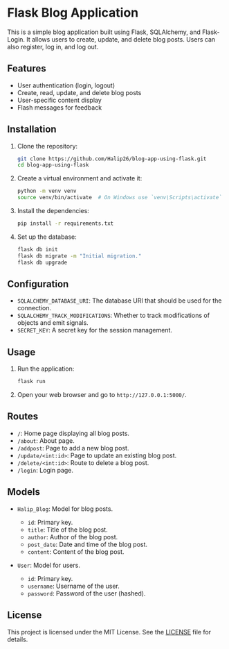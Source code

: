 # **Flask Blog Application**

This is a simple blog application built using Flask, SQLAlchemy, and Flask-Login. It allows users to create, update, and delete blog posts. Users can also register, log in, and log out.

## Features

- User authentication (login, logout)
- Create, read, update, and delete blog posts
- User-specific content display
- Flash messages for feedback

## Installation

1. Clone the repository:

    ```bash
    git clone https://github.com/Halip26/blog-app-using-flask.git
    cd blog-app-using-flask
    ```

2. Create a virtual environment and activate it:

    ```bash
    python -m venv venv
    source venv/bin/activate  # On Windows use `venv\Scripts\activate`
    ```

3. Install the dependencies:

    ```bash
    pip install -r requirements.txt
    ```

4. Set up the database:

    ```bash
    flask db init
    flask db migrate -m "Initial migration."
    flask db upgrade
    ```

## Configuration

- `SQLALCHEMY_DATABASE_URI`: The database URI that should be used for the connection.
- `SQLALCHEMY_TRACK_MODIFICATIONS`: Whether to track modifications of objects and emit signals.
- `SECRET_KEY`: A secret key for the session management.

## Usage

1. Run the application:

    ```bash
    flask run
    ```

2. Open your web browser and go to `http://127.0.0.1:5000/`.

## Routes

- `/`: Home page displaying all blog posts.
- `/about`: About page.
- `/addpost`: Page to add a new blog post.
- `/update/<int:id>`: Page to update an existing blog post.
- `/delete/<int:id>`: Route to delete a blog post.
- `/login`: Login page.

## Models

- `Halip_Blog`: Model for blog posts.
  - `id`: Primary key.
  - `title`: Title of the blog post.
  - `author`: Author of the blog post.
  - `post_date`: Date and time of the blog post.
  - `content`: Content of the blog post.

- `User`: Model for users.
  - `id`: Primary key.
  - `username`: Username of the user.
  - `password`: Password of the user (hashed).

## License

This project is licensed under the MIT License. See the [LICENSE](LICENSE) file for details.
